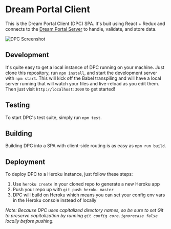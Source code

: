 # Dream Portal Client

This is the Dream Portal Client (DPC) SPA. It's buit using React + Redux and connects to the [Dream Portal Server](https://github.com/noahbuscher/dream-portal-server) to handle, validate, and store data.

![DPC Screenshot](https://dream-portal-documents.s3-us-west-1.amazonaws.com/screenshot.png)

## Development

It's quite easy to get a local instance of DPC running on your machine. Just clone this repository, run `npm install`, and start the development server with `npm start`. This will kick off the Babel transpiling and will have a local server running that will watch your files and live-reload as you edit them. Then just visit `http://localhost:3000` to get started!

## Testing

To start DPC's test suite, simply run `npm test`.

## Building

Building DPC into a SPA with client-side routing is as easy as `npm run build`.

## Deployment

To deploy DPC to a Heroku instance, just follow these steps:
1. Use `heroku create` in your cloned repo to generate a new Heroku app
2. Push your repo up with `git push heroku master`
3. DPC will build on Heroku which means you can set your config env vars in the Heroku console instead of locally

_Note: Because DPC uses capitalized directory names, so be sure to set Git to preserve capitalization by running `git config core.ignorecase false` locally before pushing._
